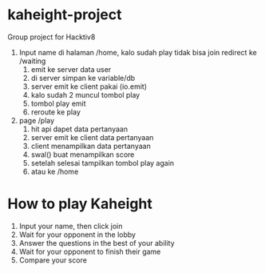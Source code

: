 # kaheight-project
Group project for Hacktiv8

1. Input name di halaman /home, kalo sudah play tidak bisa join redirect ke /waiting
    1. emit ke server data user
    2. di server simpan ke variable/db
    3. server emit ke client pakai (io.emit)
    4. kalo sudah 2 muncul tombol play
    5. tombol play emit
    6. reroute ke play
2. page /play
    1. hit api dapet data pertanyaan
    2. server emit ke client data pertanyaan
    3. client menampilkan data pertanyaan
    4. swal() buat menampilkan score
    5. setelah selesai tampilkan tombol play again
    6. atau ke /home

# How to play Kaheight

1. Input your name, then click join
2. Wait for your opponent in the lobby
3. Answer the questions in the best of your ability
4. Wait for your opponent to finish their game
5. Compare your score